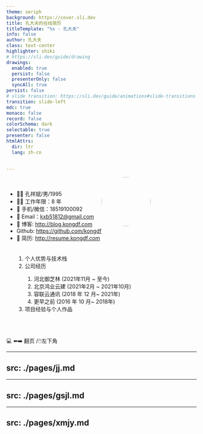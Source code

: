 ```yaml
---
theme: seriph
background: https://cover.sli.dev
title: 孔大夫的在线简历
titleTemplate: "%s - 孔大夫"
info: false
author: 孔大夫
class: text-center
highlighter: shiki
# https://sli.dev/guide/drawing
drawings:
  enabled: true
  persist: false
  presenterOnly: false
  syncAll: true
persist: false
# slide transition: https://sli.dev/guide/animations#slide-transitions
transition: slide-left
mdc: true
monaco: false 
record: false
colorSchema: dark
selectable: true
presenter: false
htmlAttrs:
  dir: ltr
  lang: zh-cn

 
---
```


<div >


<img border="rounded" style="border-radius:50%;margin:0 auto;" src="https://static.kongdf.com/self.jpeg" width="130" alt="">



<div style="width:50%;float:left;">

  <div style="margin-top:20px;float:right;text-align:left;">

  - 🧝‍♂️ 孔祥斌/男/1995
  - 🧑‍💻 工作年限：8 年
  - 📱 手机/微信：18519100092
  - 📮 Email：kxb51812@gmail.com
  - 📖 博客: http://blog.kongdf.com
  - <carbon-logo-github /> Github: https://github.com/kongdf 
  - 📄 简历: http://resume.kongdf.com

  </div>

</div>
<div style="float:left;margin-left:5%;">

  <div style="margin-top:20px;text-align:left;">


  <!-- <Toc   minDepth="1" maxDepth="2"></Toc> -->
  <ol>

  <li class="rounded cursor-pointer" hover="bg-white bg-opacity-10" @click="$slidev.nav.next()">个人优势与技术栈 <carbon:arrow-right class="inline"/></li>
 <li class="rounded cursor-pointer" hover="bg-white bg-opacity-10" @click.stop="$slidev.nav.go(3) ">公司经历 <carbon:arrow-right class="inline"/>
    <ol>
      <li class="rounded cursor-pointer" hover="bg-white bg-opacity-10" @click.stop="$slidev.nav.go(3)">河北御芝林 (2021年11月 ~ 至今)<carbon:arrow-right class="inline"/></li>
      <li class="rounded cursor-pointer" hover="bg-white bg-opacity-10" @click.stop="$slidev.nav.go(4)">北京鸿业云建 (2021年2月 ~ 2021年10月)<carbon:arrow-right class="inline"/></li>
      <li class="rounded cursor-pointer" hover="bg-white bg-opacity-10" @click.stop="$slidev.nav.go(5)">容联云通讯 (2018 年 12 月~ 2021年)<carbon:arrow-right class="inline"/></li>  
        <li class="rounded cursor-pointer" hover="bg-white bg-opacity-10" @click.stop="$slidev.nav.go(5)">更早之前 (2016 年 10 月~ 2018年)<carbon:arrow-right class="inline"/></li>  
  </ol>
 </li>
  <li class="rounded cursor-pointer" hover="bg-white bg-opacity-10" @click="$slidev.nav.go(6)">项目经验与个人作品 <carbon:arrow-right class="inline"/></li>

  </ol>

 
  </div>

</div>

<div style="clear:both;"> </div>
<p style="margin-top:50px;">💻 ⬅️➡️ 翻页 /🖱️左下角</p>

</div>

---
src: ./pages/jj.md
---

---
src: ./pages/gsjl.md
---

---
src: ./pages/xmjy.md
---